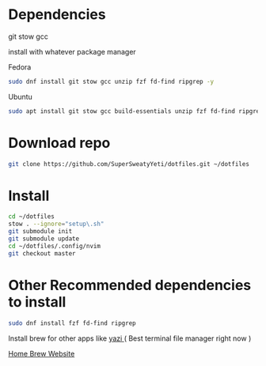 # Dependencies

git
stow
gcc

install with whatever package manager

Fedora
```bash
sudo dnf install git stow gcc unzip fzf fd-find ripgrep -y
```
Ubuntu
```bash
sudo apt install git stow gcc build-essentials unzip fzf fd-find ripgrep -y
```

# Download repo

```bash
git clone https://github.com/SuperSweatyYeti/dotfiles.git ~/dotfiles
```

# Install

```bash
cd ~/dotfiles
stow . --ignore="setup\.sh"
git submodule init
git submodule update
cd ~/dotfiles/.config/nvim
git checkout master
```

# Other Recommended dependencies to install

```bash
sudo dnf install fzf fd-find ripgrep
```

Install brew for other apps like [ yazi ]( https://github.com/sxyazi/yazi  )( Best terminal file manager right now )

[ Home Brew Website ](https://brew.sh/)
